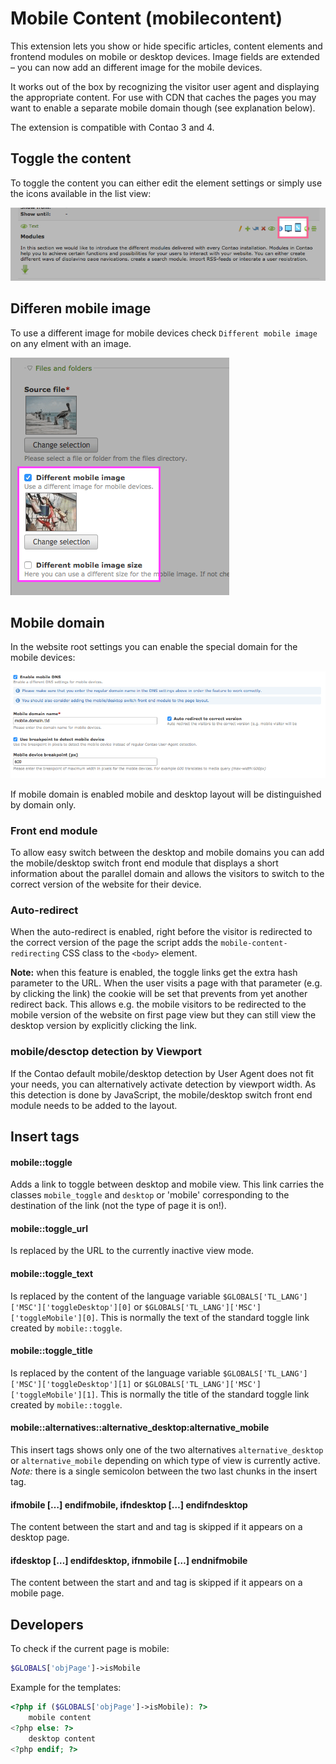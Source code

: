 # Mobile Content (mobilecontent)

This extension lets you show or hide specific articles, content elements and frontend modules on mobile or desktop devices.
Image fields are extended – you can now add an different image for the mobile devices.


It works out of the box by recognizing the visitor user agent and displaying the appropriate content. 
For use with CDN that caches the pages you may want to enable a separate mobile domain though (see explanation below).

The extension is compatible with Contao 3 and 4. 

## Toggle the content

To toggle the content you can either edit the element settings or simply use the icons available in the list view:

![](docs/list-icons.png)

## Differen mobile image

To use a different image for mobile devices check `Different mobile image` on any elment with an image.

![](docs/mobile-image.png)


## Mobile domain
 
In the website root settings you can enable the special domain for the mobile devices:

![](docs/website-root.png)

If mobile domain is enabled mobile and desktop layout will be distinguished by domain only.

### Front end module

To allow easy switch between the desktop and mobile domains you can add the mobile/desktop switch front end module that displays
a short information about the parallel domain and allows the visitors to switch to the correct version of the website
for their device.


### Auto-redirect

When the auto-redirect is enabled, right before the visitor is redirected to the correct version of the page
the script adds the `mobile-content-redirecting` CSS class to the `<body>` element.

**Note:** when this feature is enabled, the toggle links get the extra hash parameter to the URL. When the user
visits a page with that parameter (e.g. by clicking the link) the cookie will be set that prevents from yet another
redirect back. This allows e.g. the mobile visitors to be redirected to the mobile version of the website on first
page view but they can still view the desktop version by explicitly clicking the link.

### mobile/desctop detection by Viewport

If the Contao default mobile/desktop detection by User Agent does not fit your needs, you can alternatively activate detection by viewport width.
As this detection is done by JavaScript, the mobile/desktop switch front end module needs to be added to the layout.


## Insert tags

#### mobile::toggle

Adds a link to toggle between desktop and mobile view. This link carries the classes `mobile_toggle` and `desktop` 
or 'mobile' corresponding to the destination of the link (not the type of page it is on!).

#### mobile::toggle_url

Is replaced by the URL to the currently inactive view mode.

#### mobile::toggle_text

Is replaced by the content of the language variable `$GLOBALS['TL_LANG']['MSC']['toggleDesktop'][0]` or
`$GLOBALS['TL_LANG']['MSC']['toggleMobile'][0]`. This is normally the text of the standard toggle link 
created by `mobile::toggle`.

#### mobile::toggle_title

Is replaced by the content of the language variable `$GLOBALS['TL_LANG']['MSC']['toggleDesktop'][1]` or
`$GLOBALS['TL_LANG']['MSC']['toggleMobile'][1]`. This is normally the title of the standard toggle link 
created by `mobile::toggle`.

#### mobile::alternatives::alternative_desktop:alternative_mobile

This insert tags shows only one of the two alternatives `alternative_desktop` or `alternative_mobile` depending on 
which type of view is currently active. *Note:* there is a single semicolon between the two last chunks in the insert tag.

#### ifmobile […] endifmobile, ifndesktop […] endifndesktop

The content between the start and and tag is skipped if it appears on a desktop page.

#### ifdesktop […] endifdesktop, ifnmobile […] endnifmobile

The content between the start and and tag is skipped if it appears on a mobile page.


## Developers

To check if the current page is mobile:

```php
$GLOBALS['objPage']->isMobile
```

Example for the templates:

```php
<?php if ($GLOBALS['objPage']->isMobile): ?>
    mobile content
<?php else: ?>
    desktop content
<?php endif; ?>
```
